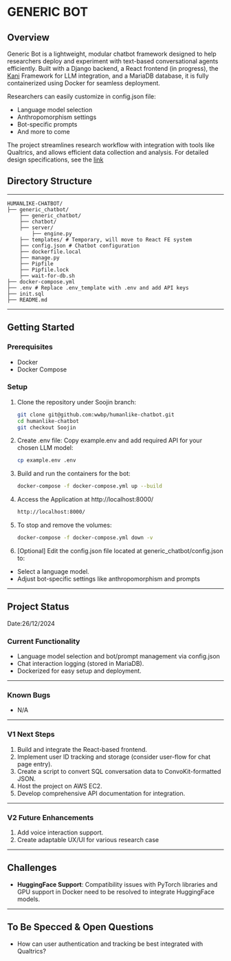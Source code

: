 # GENERIC BOT
## Overview

Generic Bot is a lightweight, modular chatbot framework designed to help researchers deploy and experiment with text-based conversational agents efficiently. Built with a Django backend, a React frontend (in progress), the [Kani](https://github.com/zhudotexe/kani) Framework for LLM integration, and a MariaDB database, it is fully containerized using Docker for seamless deployment.

Researchers can easily customize in config.json file:

- Language model selection
- Anthropomorphism settings
- Bot-specific prompts
- And more to come

The project streamlines research workflow with integration with tools like Qualtrics, and allows efficient data collection and analysis.
For detailed design specifications, see the [link](https://docs.google.com/document/d/1-cyC4nnibAFTxRk5-PV73yGv9hUJpHiCy3lXoQ9WDY0/edit?tab=t.0)

## Directory Structure
---
```
HUMANLIKE-CHATBOT/
├── generic_chatbot/
    ├── generic_chatbot/
    ├── chatbot/
    ├── server/
        ├── engine.py 
    ├── templates/ # Temporary, will move to React FE system
    ├── config.json # Chatbot configuration
    ├── dockerfile.local
    ├── manage.py
    ├── Pipfile
    ├── Pipfile.lock
    ├── wait-for-db.sh
├── docker-compose.yml
├── .env # Replace .env_template with .env and add API keys
├── init.sql
├── README.md
```
---

## Getting Started

### Prerequisites

- Docker
- Docker Compose

### Setup

1. Clone the repository under Soojin branch:

    ```bash
    git clone git@github.com:wwbp/humanlike-chatbot.git
    cd humanlike-chatbot
    git checkout Soojin

    ```

2. Create .env file: Copy example.env and add required API for your chosen LLM model:

    ```bash
    cp example.env .env
    ```

3. Build and run the containers for the bot:

    ```bash
    docker-compose -f docker-compose.yml up --build
    ```

4. Access the Application at http://localhost:8000/

    ```bash
    http://localhost:8000/
    ```

5. To stop and remove the volumes:

    ```bash
    docker-compose -f docker-compose.yml down -v
    ```

6. [Optional] Edit the config.json file located at generic_chatbot/config.json to:

- Select a language model.
- Adjust bot-specific settings like anthropomorphism and prompts

---

## Project Status 
Date:26/12/2024

### Current Functionality
- Language model selection and bot/prompt management via config.json
- Chat interaction logging (stored in MariaDB).
- Dockerized for easy setup and deployment.

---

### Known Bugs
- N/A
  
---

### V1 Next Steps
1. Build and integrate the React-based frontend.
2. Implement user ID tracking and storage (consider user-flow for chat page entry).
3. Create a script to convert SQL conversation data to ConvoKit-formatted JSON.
4. Host the project on AWS EC2.
5. Develop comprehensive API documentation for integration.

---

### V2 Future Enhancements
1. Add voice interaction support.
2. Create adaptable UX/UI for various research case

---

## Challenges
- **HuggingFace Support**: Compatibility issues with PyTorch libraries and GPU support in Docker need to be resolved to integrate HuggingFace models.

---

## To Be Specced & Open Questions
- How can user authentication and tracking be best integrated with Qualtrics?
